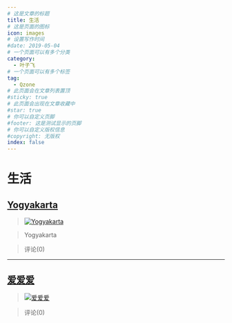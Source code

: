 ```yaml
---
# 这是文章的标题
title: 生活
# 这是页面的图标
icon: images
# 设置写作时间
#date: 2019-05-04
# 一个页面可以有多个分类
category:
  - 叶子飞
# 一个页面可以有多个标签
tag:
  - Qzone
# 此页面会在文章列表置顶
#sticky: true
# 此页面会出现在文章收藏中
#star: true
# 你可以自定义页脚
#footer: 这是测试显示的页脚
# 你可以自定义版权信息
#copyright: 无版权
index: false
---
```

# 生活
## [Yogyakarta](/叶子飞/Qzone/相册/生活/Yogyakarta)


>[![Yogyakarta](https://pan.4a1801.life/d/Onedrive-4A1801/%E4%B8%AA%E4%BA%BA%E5%BB%BA%E7%AB%99/assets/Qzone_wyf/Albums/images/A52BD26A.jpeg)](https://user.qzone.qq.com/2542864301/photo/V148n7I31OqF13) 


>Yogyakarta 


> 评论(0)




---
## [爱爱爱](/叶子飞/Qzone/相册/生活/爱爱爱)


>[![爱爱爱](https://pan.4a1801.life/d/Onedrive-4A1801/%E4%B8%AA%E4%BA%BA%E5%BB%BA%E7%AB%99/assets/Qzone_wyf/Albums/images/4D13C8ED.jpeg)](https://user.qzone.qq.com/2542864301/photo/sa14V148n7I30wh3se3245caadaad8508a348014ac1e1e12499714V12UPXG13scqUJ) 


>  


> 评论(0)


